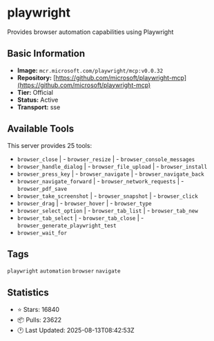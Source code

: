 # playwright

Provides browser automation capabilities using Playwright

## Basic Information

- **Image:** `mcr.microsoft.com/playwright/mcp:v0.0.32`
- **Repository:** [https://github.com/microsoft/playwright-mcp](https://github.com/microsoft/playwright-mcp)
- **Tier:** Official
- **Status:** Active
- **Transport:** sse

## Available Tools

This server provides 25 tools:

- `browser_close` | - `browser_resize` | - `browser_console_messages`
- `browser_handle_dialog` | - `browser_file_upload` | - `browser_install`
- `browser_press_key` | - `browser_navigate` | - `browser_navigate_back`
- `browser_navigate_forward` | - `browser_network_requests` | - `browser_pdf_save`
- `browser_take_screenshot` | - `browser_snapshot` | - `browser_click`
- `browser_drag` | - `browser_hover` | - `browser_type`
- `browser_select_option` | - `browser_tab_list` | - `browser_tab_new`
- `browser_tab_select` | - `browser_tab_close` | - `browser_generate_playwright_test`
- `browser_wait_for`

## Tags

`playwright` `automation` `browser` `navigate` 

## Statistics

- ⭐ Stars: 16840
- 📦 Pulls: 23622
- 🕐 Last Updated: 2025-08-13T08:42:53Z
